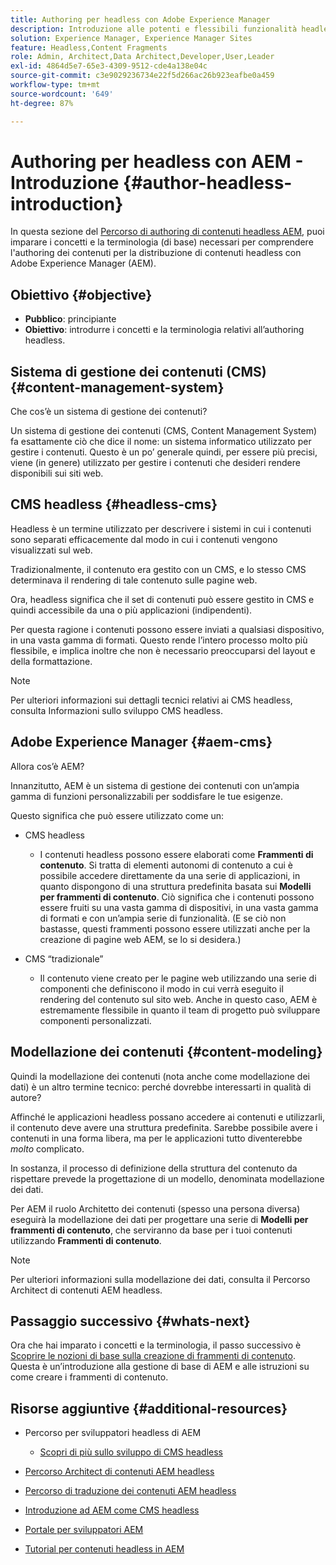```yaml
---
title: Authoring per headless con Adobe Experience Manager
description: Introduzione alle potenti e flessibili funzionalità headless di Adobe Experience Manager e come creare contenuti per il progetto.
solution: Experience Manager, Experience Manager Sites
feature: Headless,Content Fragments
role: Admin, Architect,Data Architect,Developer,User,Leader
exl-id: 4864d5e7-65e3-4309-9512-cde4a138e04c
source-git-commit: c3e9029236734e22f5d266ac26b923eafbe0a459
workflow-type: tm+mt
source-wordcount: '649'
ht-degree: 87%

---
```


# Authoring per headless con AEM - Introduzione {#author-headless-introduction}

In questa sezione del [Percorso di authoring di contenuti headless AEM](overview.md), puoi imparare i concetti e la terminologia (di base) necessari per comprendere l&#39;authoring dei contenuti per la distribuzione di contenuti headless con Adobe Experience Manager (AEM).

## Obiettivo {#objective}

* **Pubblico**: principiante
* **Obiettivo**: introdurre i concetti e la terminologia relativi all’authoring headless.

## Sistema di gestione dei contenuti (CMS) {#content-management-system}

Che cos’è un sistema di gestione dei contenuti?

Un sistema di gestione dei contenuti (CMS, Content Management System) fa esattamente ciò che dice il nome: un sistema informatico utilizzato per gestire i contenuti. Questo è un po’ generale quindi, per essere più precisi, viene (in genere) utilizzato per gestire i contenuti che desideri rendere disponibili sui siti web.

## CMS headless {#headless-cms}

Headless è un termine utilizzato per descrivere i sistemi in cui i contenuti sono separati efficacemente dal modo in cui i contenuti vengono visualizzati sul web.

Tradizionalmente, il contenuto era gestito con un CMS, e lo stesso CMS determinava il rendering di tale contenuto sulle pagine web.

Ora, headless significa che il set di contenuti può essere gestito in CMS e quindi accessibile da una o più applicazioni (indipendenti).

Per questa ragione i contenuti possono essere inviati a qualsiasi dispositivo, in una vasta gamma di formati. Questo rende l’intero processo molto più flessibile, e implica inoltre che non è necessario preoccuparsi del layout e della formattazione.

>[!NOTE]
>
>Per ulteriori informazioni sui dettagli tecnici relativi ai CMS headless, consulta Informazioni sullo sviluppo CMS headless.

## Adobe Experience Manager {#aem-cms}

Allora cos’è AEM?

Innanzitutto, AEM è un sistema di gestione dei contenuti con un’ampia gamma di funzioni personalizzabili per soddisfare le tue esigenze.

Questo significa che può essere utilizzato come un:

* CMS headless
   * I contenuti headless possono essere elaborati come **Frammenti di contenuto**.
Si tratta di elementi autonomi di contenuto a cui è possibile accedere direttamente da una serie di applicazioni, in quanto dispongono di una struttura predefinita basata sui **Modelli per frammenti di contenuto**.
Ciò significa che i contenuti possono essere fruiti su una vasta gamma di dispositivi, in una vasta gamma di formati e con un’ampia serie di funzionalità.
(E se ciò non bastasse, questi frammenti possono essere utilizzati anche per la creazione di pagine web AEM, se lo si desidera.)

* CMS “tradizionale”
   * Il contenuto viene creato per le pagine web utilizzando una serie di componenti che definiscono il modo in cui verrà eseguito il rendering del contenuto sul sito web. Anche in questo caso, AEM è estremamente flessibile in quanto il team di progetto può sviluppare componenti personalizzati.

## Modellazione dei contenuti {#content-modeling}

Quindi la modellazione dei contenuti (nota anche come modellazione dei dati) è un altro termine tecnico: perché dovrebbe interessarti in qualità di autore?

Affinché le applicazioni headless possano accedere ai contenuti e utilizzarli, il contenuto deve avere una struttura predefinita. Sarebbe possibile avere i contenuti in una forma libera, ma per le applicazioni tutto diventerebbe *molto* complicato.

In sostanza, il processo di definizione della struttura del contenuto da rispettare prevede la progettazione di un modello, denominata modellazione dei dati.

Per AEM il ruolo Architetto dei contenuti (spesso una persona diversa) eseguirà la modellazione dei dati per progettare una serie di **Modelli per frammenti di contenuto**, che serviranno da base per i tuoi contenuti utilizzando **Frammenti di contenuto**.

>[!NOTE]
>
>Per ulteriori informazioni sulla modellazione dei dati, consulta il Percorso Architect di contenuti AEM headless.

## Passaggio successivo {#whats-next}

Ora che hai imparato i concetti e la terminologia, il passo successivo è [Scoprire le nozioni di base sulla creazione di frammenti di contenuto](basics.md). Questa è un’introduzione alla gestione di base di AEM e alle istruzioni su come creare i frammenti di contenuto.

## Risorse aggiuntive {#additional-resources}

* Percorso per sviluppatori headless di AEM
   * [Scopri di più sullo sviluppo di CMS headless](/help/journey-headless/developer/learn-about.md)

* [Percorso Architect di contenuti AEM headless](/help/journey-headless/architect/overview.md)

* [Percorso di traduzione dei contenuti AEM headless](/help/journey-headless/translation/overview.md)

* [Introduzione ad AEM come CMS headless](/help/sites-developing/headless/introduction.md)

* [Portale per sviluppatori AEM](https://experienceleague.adobe.com/landing/experience-manager/headless/developer.html?lang=it)

* [Tutorial per contenuti headless in AEM](https://experienceleague.adobe.com/docs/experience-manager-learn/getting-started-with-aem-headless/overview.html?lang=it)
